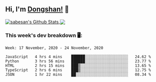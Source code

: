 <!--
 * @Author: DSCode
 * @Date: 2020-10-10 16:49:48
 * @Copyright 2020 DSCode
 * @Open Source License: MIT
 * @LastEditTime: 2020-11-19 00:38:59
 * @FilePath: \DsCodeStudio\README.md
 * @Description:
-->

## Hi, I'm [Dongshan!](https://github.dscode.top) 👋
<!--
<img src="https://github.dscode.top/assets/images/community-c4522fb406f9f37065d008cf632eeea0.svg" />
-->
<a href="https://github-readme-stats.dscodestudio.vercel.app/api?username=DsCodeStudio&show_icons=true&hide_border=true&count_private=true&include_all_commits=true">
<img align="center" alt="sabesan's Github Stats" src="https://github-readme-stats.dscodestudio.vercel.app/api?username=DsCodeStudio&show_icons=true&hide_border=true&count_private=true&include_all_commits=true"/>
</a>

<a href="https://github-readme-stats.dscodestudio.vercel.app/api/top-langs/?username=DsCodeStudio&layout=compact&langs_count=10">
<img align="center" src="https://github-readme-stats.dscodestudio.vercel.app/api/top-langs/?username=DsCodeStudio&layout=compact&langs_count=10&hide=javascript,html" />
</a>

### This week's dev breakdown 🖥:

<!--START_SECTION:waka-->
```text
Week: 17 November, 2020 - 24 November, 2020

JavaScript   4 hrs 4 mins    ██████░░░░░░░░░░░░░░░░░░░   24.62 % 
Python       3 hrs 56 mins   ██████░░░░░░░░░░░░░░░░░░░   23.77 % 
HTML         2 hrs 15 mins   ███▒░░░░░░░░░░░░░░░░░░░░░   13.65 % 
TypeScript   2 hrs 6 mins    ███▒░░░░░░░░░░░░░░░░░░░░░   12.75 % 
JSON         1 hr 22 mins    ██░░░░░░░░░░░░░░░░░░░░░░░   08.34 % 
```
<!--END_SECTION:waka-->
